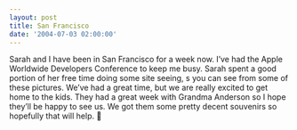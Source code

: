 ```yaml
---
layout: post
title: San Francisco
date: '2004-07-03 02:00:00'
---
```


Sarah and I have been in San Francisco for a week now. I’ve had the Apple Worldwide Developers Conference to keep me busy. Sarah spent a good portion of her free time doing some site seeing, s you can see from some of these pictures. We’ve had a great time, but we are really excited to get home to the kids. They had a great week with Grandma Anderson so I hope they’ll be happy to see us. We got them some pretty decent souvenirs so hopefully that will help. 🙂